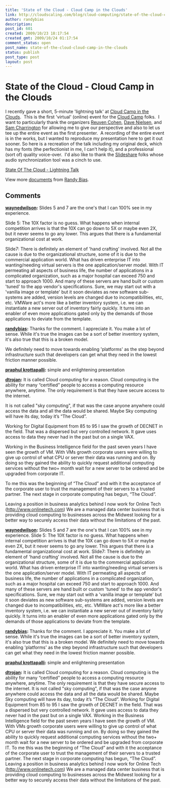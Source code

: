 ```yaml
---
title: 'State of the Cloud - Cloud Camp in the Clouds'
link: http://cloudscaling.com/blog/cloud-computing/state-of-the-cloud-cloud-camp-in-the-clouds/
author: randybias
description: 
post_id: 601
created: 2009/10/23 18:17:54
created_gmt: 2009/10/24 01:17:54
comment_status: open
post_name: state-of-the-cloud-cloud-camp-in-the-clouds
status: publish
post_type: post
layout: post
---
```


# State of the Cloud - Cloud Camp in the Clouds

I recently gave a short, 5-minute 'lightning talk' at [Cloud Camp in the Clouds](http://www.cloudcamp.com/?page_id=1429).  This is the first 'virtual' (online) event for the [Cloud Camp](http://www.cloudcamp.com) folks.  I want to particularly thank the organizers [Reuven Cohen](http://www.elasticvapor.com), [Dave Nielsen](http://www.platformd.com/), and [Sam Charrington](http://cloudpulseblog.com/) for allowing me to give our perspective and also to let us tee up the entire event as the first presenter.  A recording of the entire event is in the works, but I wanted to reproduce my presentation here to get it out sooner. So here is a recreation of the talk including my original deck, which has my fonts (the perfectionist in me, I can't help it), and a professional (sort of) quality voice-over.  I'd also like to thank the [Slideshare](http://www.slideshare.net) folks whose audio synchronization tool was a cinch to use. 

[State Of The Cloud - Lightning Talk](http://www.slideshare.net/randybias/state-of-the-cloud-lightning-talk)

View more [documents](http://www.slideshare.net/) from [Randy Bias](http://www.slideshare.net/randybias).

## Comments

**[waynedwilson](#379 "2009-11-09 11:03:54"):** Slides 5 and 7 are the one's that I can 100% see in my experience.  
  
Slide 5: The 10X factor is no guess. What happens when internal competition arrives is that the 10X can go down to 5X or maybe even 2X, but it never seems to go any lower. This argues that there is a fundamental organizational cost at work.  
  
Slide7: There is definitely an element of 'hand crafting' involved. Not all the cause is due to the organizational structure, some of it is due to the commercial application world. What has driven enterprise IT into wanting/needing virtual servers is the one application/server model. With IT permeating all aspects of business life, the number of applications in a complicated organization, such as a major hospital can exceed 750 and start to approach 1000. And many of these servers are hand built or custom 'tuned' to the app vendor's specifications. Sure, we may start out with a 'vanilla image or template' but it soon deviates as new software sub-systems are added, version levels are changed due to incompatibilities, etc, etc. VMWare act's more like a better inventory system, i.e. we can instantiate a new server out of inventory fairly quickly. It turns into an enabler of even more applications gated only by the demands of those applications to deviate from the template.

**[randybias](#380 "2009-11-09 20:28:48"):** Thanks for the comment. I appreciate it. You make a lot of sense. While it's true the images can be a sort of better inventory system, it's also true that this is a broken model.  
  
We definitely need to move towards enabling 'platforms' as the step beyond infrastructure such that developers can get what they need in the lowest friction manner possible.

**[praphul krottapalli](#381 "2009-12-28 19:56:40"):** simple and enlightening presentation

**[dtrojan](#382 "2010-01-29 06:43:36"):** It is called Cloud computing for a reason. Cloud computing is the ability for many “certified” people to access a computing resource anywhere, anytime. The only requirement is that they have secure access to the internet.   
  
It is not called "sky computing", if that was the case anyone anywhere could access the data and all the data would be shared. Maybe Sky computing will have its day, today it’s “The Cloud”.   
  
Working for Digital Equipment from 85 to 95 I saw the growth of DECNET in the field. That was a dispersed but very controlled network. It gave uses access to data they never had in the past but on a single VAX.   
  
Working in the Business Intelligence field for the past seven years I have seen the growth of VM. With VMs growth corporate users were willing to give up control of what CPU or server their data was running and on. By doing so they gained the ability to quickly request additional computing services without the two+ month wait for a new server to be ordered and be upgraded from corporate IT.   
  
To me this was the beginning of “The Cloud” and with it the acceptance of the corporate user to trust the management of their servers to a trusted partner. The next stage in corporate computing has begun, “The Cloud”.  
  
Leaving a position in business analytics behind I now work for Online Tech (<http://www.onlinetech.com>) We are a managed data center business that is providing cloud computing to businesses across the Midwest looking for a better way to securely access their data without the limitations of the past.

**[waynedwilson](#1129 "2009-11-09 11:03:00"):** Slides 5 and 7 are the one's that I can 100% see in my experience. Slide 5: The 10X factor is no guess. What happens when internal competition arrives is that the 10X can go down to 5X or maybe even 2X, but it never seems to go any lower. This argues that there is a fundamental organizational cost at work. Slide7: There is definitely an element of 'hand crafting' involved. Not all the cause is due to the organizational structure, some of it is due to the commercial application world. What has driven enterprise IT into wanting/needing virtual servers is the one application/server model. With IT permeating all aspects of business life, the number of applications in a complicated organization, such as a major hospital can exceed 750 and start to approach 1000. And many of these servers are hand built or custom 'tuned' to the app vendor's specifications. Sure, we may start out with a 'vanilla image or template' but it soon deviates as new software sub-systems are added, version levels are changed due to incompatibilities, etc, etc. VMWare act's more like a better inventory system, i.e. we can instantiate a new server out of inventory fairly quickly. It turns into an enabler of even more applications gated only by the demands of those applications to deviate from the template.

**[randybias](#1130 "2009-11-09 20:28:00"):** Thanks for the comment. I appreciate it. You make a lot of sense. While it's true the images can be a sort of better inventory system, it's also true that this is a broken model. We definitely need to move towards enabling 'platforms' as the step beyond infrastructure such that developers can get what they need in the lowest friction manner possible.

**[praphul krottapalli](#2142 "2009-12-28 20:56:00"):** simple and enlightening presentation

**[dtrojan](#2155 "2010-01-29 07:43:00"):** It is called Cloud computing for a reason. Cloud computing is the ability for many “certified” people to access a computing resource anywhere, anytime. The only requirement is that they have secure access to the internet. It is not called "sky computing", if that was the case anyone anywhere could access the data and all the data would be shared. Maybe Sky computing will have its day, today it’s “The Cloud”. Working for Digital Equipment from 85 to 95 I saw the growth of DECNET in the field. That was a dispersed but very controlled network. It gave uses access to data they never had in the past but on a single VAX. Working in the Business Intelligence field for the past seven years I have seen the growth of VM. With VMs growth corporate users were willing to give up control of what CPU or server their data was running and on. By doing so they gained the ability to quickly request additional computing services without the two+ month wait for a new server to be ordered and be upgraded from corporate IT. To me this was the beginning of “The Cloud” and with it the acceptance of the corporate user to trust the management of their servers to a trusted partner. The next stage in corporate computing has begun, “The Cloud”. Leaving a position in business analytics behind I now work for Online Tech (http://www.onlinetech.com) We are a managed data center business that is providing cloud computing to businesses across the Midwest looking for a better way to securely access their data without the limitations of the past.

